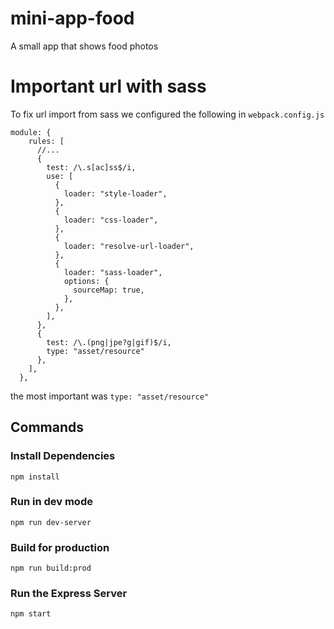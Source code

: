 # mini-app-food
A small app that shows food photos

# Important url with sass
To fix url import from sass we configured the following in `webpack.config.js`
```
module: {
    rules: [
      //...
      {
        test: /\.s[ac]ss$/i,
        use: [
          {
            loader: "style-loader",
          },
          {
            loader: "css-loader",
          },
          {
            loader: "resolve-url-loader",
          },
          {
            loader: "sass-loader",
            options: {
              sourceMap: true,
            },
          },
        ],
      },
      {
        test: /\.(png|jpe?g|gif)$/i,
        type: "asset/resource"
      },
    ],
  },
```
the most important was `type: "asset/resource"`

## Commands

### Install Dependencies
```
npm install
```

### Run in dev mode
```
npm run dev-server
```

### Build for production
```
npm run build:prod
```

### Run the Express Server
```
npm start
```